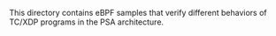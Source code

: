 This directory contains eBPF samples that verify different behaviors of TC/XDP programs in the PSA architecture.